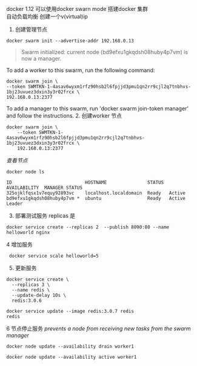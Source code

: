 docker 1.12 可以使用docker swarn mode 搭建docker 集群   
自动负载均衡 创建一个v(virtual)ip 
1. 创建管理节点
```
docker swarm init --advertise-addr 192.168.0.13
```
> Swarm initialized: current node (bd9efxu1gkqdsh08huby4p7vm) is now a manager.

To add a worker to this swarm, run the following command:

    docker swarm join \
    --token SWMTKN-1-4asav6wyxm1rfz90hsb2l6fpjjd3pmu1qn2rr9cjl2q7tnbhvs-1bj23uvuez3dxin3y3r02frcx \
    192.168.0.13:2377

To add a manager to this swarm, run 'docker swarm join-token manager' and follow the instructions.
2. 创建worker 节点

```
docker swarm join \
    --token SWMTKN-1-4asav6wyxm1rfz90hsb2l6fpjjd3pmu1qn2rr9cjl2q7tnbhvs-1bj23uvuez3dxin3y3r02frcx \
    192.168.0.13:2377
```
*查看节点*
```
docker node ls
```

```
ID                           HOSTNAME               STATUS  AVAILABILITY  MANAGER STATUS
325ojklfqsx1v7equy92893vc    localhost.localdomain  Ready   Active        
bd9efxu1gkqdsh08huby4p7vm *  ubuntu                 Ready   Active        Leader

```
3. 部署测试服务
replicas 是
```
docker service create --replicas 2  --publish 8090:80 --name helloworld nginx
```
4 增加服务

```
 docker service scale helloworld=5
```
5. 更新服务

```
docker service create \
  --replicas 3 \
  --name redis \
  --update-delay 10s \
  redis:3.0.6
```

```
docker service update --image redis:3.0.7 redis
redis
```

6 节点停止服务
*prevents a node from receiving new tasks from the swarm manager*

```
docker node update --availability drain worker1
```

```
docker node update --availability active worker1
```





